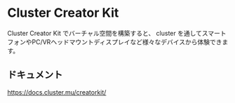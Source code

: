 # Cluster Creator Kit

Cluster Creator Kit でバーチャル空間を構築すると、 cluster を通してスマートフォンやPC/VRヘッドマウントディスプレイなど様々なデバイスから体験できます。

## ドキュメント

https://docs.cluster.mu/creatorkit/
